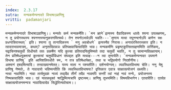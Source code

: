 ```yaml
---
index:  2.3.17
sutra:  मन्यकर्मण्यनादरे विभाषाऽप्राणिषु
vritti:  padamanjari
---
```


	मन्यकर्मण्यनादरे विभाषाऽप्राणिषु।। मन्यतेः कर्म मन्यकर्मेति। `मन ज्ञाने`इत्यस्य दैवादिकस्य धातोः श्यना उपलक्षणम्, न तु प्रयोगस्थस्य श्यनन्तस्यानुकरणमित्यर्थः। तेन श्यनोऽभावेऽपि भवति---`तृणाय मत्वा रघुनन्दनोऽपि बाणेन रक्षः प्रधनान्निरास्थत्` इति। श्याना तु तानादिकस्य ` मनु अवबोधने` इत्यस्यैव निरासः। अनादरस्तिरस्कार इति। न त्वादराभावमात्रम्, कथम्? अनृतादिवन्नञः प्रतिपक्षवाचित्वादिति भावः। मन्यकर्मणि प्रकृष्टकुत्सितग्रहणमिति वार्त्तिकम्, यद्वाचिनश्चतुर्थी विधीयते ततः प्रकर्षेण यदि कुत्सा प्रतिपादयितुमिष्यते तदा चतुर्थी भवति, न तु सामान्यविवक्षायाम्। तेन प्रतिषेधयुक्तायां कुत्सायां चतुर्थीविधानं संपद्यत इति मत्वाह---न त्वा तृणायेति। `मन्यकर्मण्यनादर उपमाने विभाषा प्राणिषु` इति आपिशलिरधीते स्म, न तत्र प्रतिषेधापेक्षा, तथा च भट्टिप्रयोगो निदर्शनीयः।
	अश्मानं द्दषदमित्यादि। तत्त्वाख्यानमेतत्। यस्य माता न पश्यतीति। दर्शनयोग्यम्। व्यवस्थितविभाषा चेति। ननु येषु प्राणिषु नेष्यते, ते नावादयो भविष्यन्तीति किं व्यवस्थितविभाषया? वृत्तिकार एवात्र साक्षात्प्रयोजनं वक्ष्यति। 
	नत्वा नावमिति। नावा तार्यमुदकं नाव्यं तद्यदैव तीर्णं तदैव नावमपि सन्तीं त्वां नाहं नावं मन्ये, प्रयोजनस्य निष्पन्नत्वादिति भावः। एवं यावन्नभुक्तं श्राद्धिमित्यत्रापि द्रष्टव्यम्। प्राणिषु तूभयमिति। विषयविभागेन। एतदपीति। एतदेव साक्षात्प्रयोजनमन्यत्र नावादित्वादेव सिद्धेरित्यवोचाम।।
